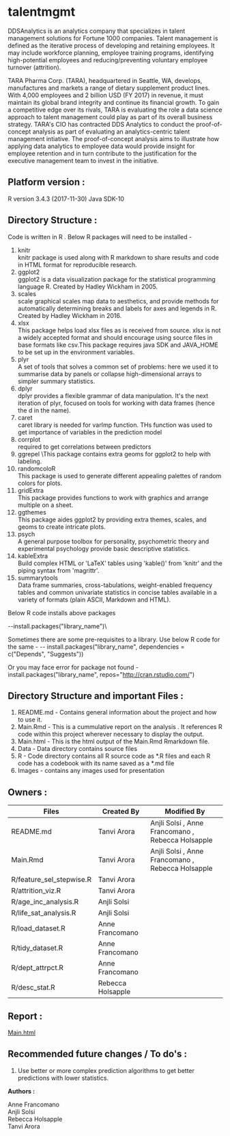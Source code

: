 # talentmgmt
DDSAnalytics is an analytics company that specializes in talent management solutions for Fortune 1000 companies. Talent management is defined as the iterative process of developing and retaining employees. It may include workforce planning, employee training programs, identifying high-potential employees and reducing/preventing voluntary employee turnover (attrition). 

TARA Pharma Corp. (TARA), headquartered in Seattle, WA, develops, manufactures and markets a range of dietary supplement product lines. With 4,000 employees and 2 billion USD (FY 2017) in revenue, it must maintain its global brand integrity and continue its financial growth. To gain a competitive edge over its rivals, TARA is evaluating the role a data science approach to talent management could play as part of its overall business strategy. TARA's CIO has contracted DDS Analytics to conduct the proof-of-concept analysis as part of evaluating an analytics-centric talent management intiative. The proof-of-concept analysis aims to illustrate how applying data analytics to employee data would provide insight for employee retention and in turn contribute to the justification for the executive management team to invest in the initiative.

## Platform version : 
R version 3.4.3 (2017-11-30) 
Java SDK-10


## Directory Structure : 
Code is written in R . Below R packages will need to be installed - 
1) knitr \
knitr package is used along with R markdown to share results and code in HTML format for reproducible research. 
2) ggplot2 \
ggplot2 is a data visualization package for the statistical programming language R. Created by Hadley Wickham in 2005.
3) scales \
scale graphical scales map data to aesthetics, and provide methods for automatically determining breaks and labels for axes and legends in R. Created by Hadley Wickham in 2016. 
4) xlsx \
This package helps load xlsx files as is received from source. xlsx is not a widely accepted format and should encourage using source files in base formats like csv.This package requires java SDK and JAVA_HOME to be set up in the environment variables.
5) plyr \
A set of tools that solves a common set of problems: here we used it to summarise data by panels or collapse high-dimensional arrays to simpler summary statistics. 
6) dplyr \
dplyr provides a flexible grammar of data manipulation. It's the next iteration of plyr, focused on tools for working with data frames (hence the d in the name).
7) caret \
caret library is needed for varImp function. THs function was used to get importance of variables in the prediction model
8) corrplot \
required to get correlations between predictors
9) ggrepel 
\This package contains extra geoms for ggplot2 to help with labeling.
10) randomcoloR \
This package is used to generate different appealing palettes of random colors for plots. 
11) gridExtra \
This package provides functions to work with graphics and arrange multiple on a sheet.
12) ggthemes \
This package aides ggplot2 by providing extra themes, scales, and geoms to create intricate plots. 
13) psych  \
A general purpose toolbox for personality, psychometric theory and experimental psychology provide basic descriptive statistics.
14) kableExtra \
Build complex HTML or 'LaTeX' tables using 'kable()' from 'knitr' and the piping syntax from 'magrittr'.
15) summarytools \
Data frame summaries, cross-tabulations, weight-enabled frequency tables and common univariate statistics in concise tables available in a variety of formats (plain ASCII, Markdown and HTML).

Below R code installs above packages 

--install.packages("library_name")\

Sometimes there are some pre-requisites to a library. Use below R code for the same -
-- install.packages("library_name", dependencies = c("Depends", "Suggests"))

Or you may face error for package not found -
install.packages("library_name", repos="http://cran.rstudio.com/")


## Directory Structure  and important Files :
1) README.md - Contains general information about the project and how to use it. 
2) Main.Rmd - This is a cummulative report on the analysis . It references R code within this project wherever necessary to display the output. 
3) Main.html - This is the html output of the Main.Rmd Rmarkdown file.
4) Data - Data directory contains source files 
5) R - Code directory contains all R source code as *.R files and each R code has a codebook with its name saved as a *.md file
6) Images - contains any images used for presentation


## Owners :
Files                          | Created By        | Modified By
-------------------------------|-------------------|----------------
README.md                      | Tanvi Arora       | Anjli Solsi , Anne Francomano , Rebecca Holsapple
Main.Rmd                       | Tanvi Arora       | Anjli Solsi , Anne Francomano , Rebecca Holsapple
R/feature_sel_stepwise.R       | Tanvi Arora       |
R/attrition_viz.R              | Tanvi Arora       |
R/age_inc_analysis.R           | Anjli Solsi       |
R/life_sat_analysis.R          | Anjli Solsi       |
R/load_dataset.R               | Anne Francomano   |
R/tidy_dataset.R               | Anne Francomano   |
R/dept_attrpct.R               | Anne Francomano   |
R/desc_stat.R                  | Rebecca Holsapple |


## Report :
[Main.html](https://github.com/tanvi-arora/talentmgmt/blob/master/Main.html)


## Recommended future changes / To do's :

1) Use better or more complex prediction algorithms to get better predictions with lower statistics.



**Authors :**

Anne Francomano  
Anjli Solsi  
Rebecca Holsapple  
Tanvi Arora  

